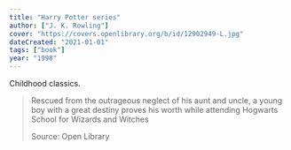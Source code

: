 ```yaml
---
title: "Harry Potter series"
author: ["J. K. Rowling"]
cover: "https://covers.openlibrary.org/b/id/12902949-L.jpg"
dateCreated: "2021-01-01"
tags: ["book"]
year: "1998"
---
```


Childhood classics.

> Rescued from the outrageous neglect of his aunt and uncle, a young boy with a great destiny proves his worth while attending Hogwarts School for Wizards and Witches
>
> Source: Open Library
